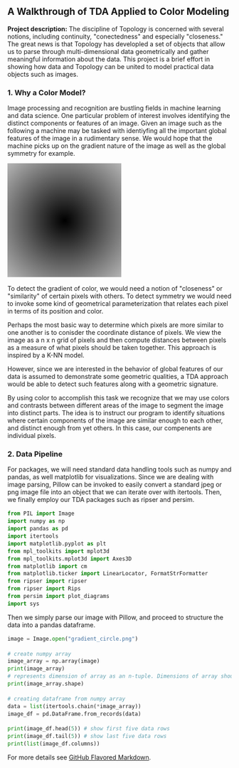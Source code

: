 ## A Walkthrough of TDA Applied to Color Modeling

**Project description:** The discipline of Topology is concerned with several notions, including continuity, "conectedness" and especially "closeness." The great news is that Topology has developled a set of objects that allow us to parse through multi-dimensional data geometrically and gather meaningful information about the data. This project is a brief effort in showing how data and Topology can be united to model practical data objects such as images. 

### 1. Why a Color Model?

Image processing and recognition are bustling fields in machine learning and data science. One particular problem of interest involves identifying the distinct components or features of an image. Given an image such as the following a machine may be tasked with identiyfing all the important global features of the image in a rudimentary sense. We would hope that the machine picks up on the gradient nature of the image as well as the global symmetry for example.

<img src="images/gradient_circle_2.png?raw=true"/>

To detect the gradient of color, we would need a notion of "closeness" or "similarity" of certain pixels with others. To detect symmetry we would need to invoke some kind of geometrical parameterization that relates each pixel in terms of its position and color.

Perhaps the most basic way to determine which pixels are more similar to one another is to conisder the coordinate distance of pixels. We view the image as a n x n grid of pixels and then compute distances between pixels as a measure of what pixels should be taken together. This approach is inspired by a K-NN model.

However, since we are interested in the behavior of global features of our data is assumed to demonstrate some geometric qualities, a TDA approach would be able to detect such features along with a geometric signature.

By using color to accomplish this task we recognize that we may use colors and contrasts between different areas of the image to segment the image into distinct parts. The idea is to instruct our program to identify situations where certain components of the image are similar enough to each other, and distinct enough from yet others. In this case, our compenents are individual pixels. 
### 2. Data Pipeline
For packages, we will need standard data handling tools such as numpy and pandas, as well matplotlib for visualizations. Since we are dealing with image parsing, Pillow can be invoked to easily convert a standard jpeg or png image file into an object that we can iterate over with itertools. Then, we finally employ our TDA packages such as ripser and persim.
```python
from PIL import Image
import numpy as np
import pandas as pd
import itertools
import matplotlib.pyplot as plt
from mpl_toolkits import mplot3d
from mpl_toolkits.mplot3d import Axes3D
from matplotlib import cm
from matplotlib.ticker import LinearLocator, FormatStrFormatter
from ripser import ripser
from ripser import Rips
from persim import plot_diagrams
import sys

```
Then we simply parse our image with Pillow, and proceed to structure the data into a pandas dataframe.
```python
image = Image.open("gradient_circle.png")

# create numpy array
image_array = np.array(image)
print(image_array)
# represents dimension of array as an n-tuple. Dimensions of array should match image dimensions.
print(image_array.shape) 

# creating dataframe from numpy array
data = list(itertools.chain(*image_array))
image_df = pd.DataFrame.from_records(data)

print(image_df.head(5)) # show first five data rows
print(image_df.tail(5)) # show last five data rows
print(list(image_df.columns))

```


For more details see [GitHub Flavored Markdown](https://guides.github.com/features/mastering-markdown/).
